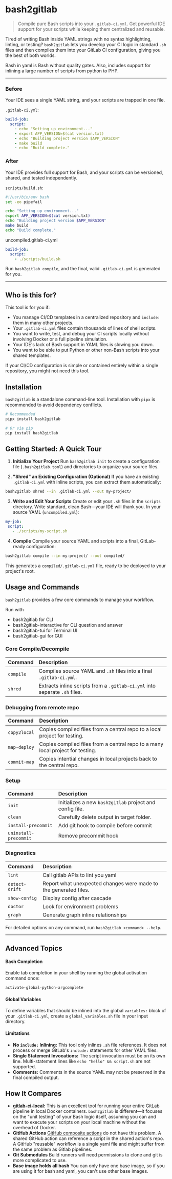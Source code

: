 # bash2gitlab

> Compile pure Bash scripts into your `.gitlab-ci.yml`. Get powerful IDE support for your scripts while keeping them
centralized and reusable.

Tired of writing Bash inside YAML strings with no syntax highlighting, linting, or testing? `bash2gitlab` lets you
develop your CI logic in standard `.sh` files and then compiles them into your GitLab CI configuration, giving you the
best of both worlds.

Bash in yaml is Bash without quality gates. Also, includes support for inlining a large number of scripts from python
to PHP.

---

### Before

Your IDE sees a single YAML string, and your scripts are trapped in one file.

`.gitlab-ci.yml`:

```yaml
build-job:
  script:
    - echo "Setting up environment..."
    - export APP_VERSION=$(cat version.txt)
    - echo "Building project version $APP_VERSION"
    - make build
    - echo "Build complete."
```

### After

Your IDE provides full support for Bash, and your scripts can be versioned, shared, and tested independently.

`scripts/build.sh`:

```bash
#!/usr/bin/env bash
set -eo pipefail

echo "Setting up environment..."
export APP_VERSION=$(cat version.txt)
echo "Building project version $APP_VERSION"
make build
echo "Build complete."
```

uncompiled.gitlab-ci.yml
```yaml
build-job:
  script:
    - ./scripts/build.sh
```

Run `bash2gitlab compile`, and the final, valid `.gitlab-ci.yml` is generated for you.

---

## Who is this for?

This tool is for you if:

* You manage CI/CD templates in a centralized repository and `include:` them in many other projects.
* Your `.gitlab-ci.yml` files contain thousands of lines of shell scripts.
* You want to write, test, and debug your CI scripts locally without involving Docker or a full pipeline simulation.
* Your IDE's lack of Bash support in YAML files is slowing you down.
* You want to be able to put Python or other non-Bash scripts into your shared templates.

If your CI/CD configuration is simple or contained entirely within a single repository, you might not need this tool.

## Installation

`bash2gitlab` is a standalone command-line tool. Installation with `pipx` is recommended to avoid dependency conflicts.

```bash
# Recommended
pipx install bash2gitlab

# Or via pip
pip install bash2gitlab
```

## Getting Started: A Quick Tour

1. **Initialize Your Project**
   Run `bash2gitlab init` to create a configuration file (`.bash2gitlab.toml`) and directories to organize your source
   files.

2. **"Shred" an Existing Configuration (Optional)**
   If you have an existing `.gitlab-ci.yml` with inline scripts, you can extract them automatically:

```bash
bash2gitlab shred --in .gitlab-ci.yml --out my-project/
```

3. **Write and Edit Your Scripts**
   Create or edit your `.sh` files in the `scripts` directory. Write standard, clean Bash—your IDE will thank you. In
   your source YAML (`uncompiled.yml`):

```yaml
my-job:
 script:
   - ./scripts/my-script.sh
```

4. **Compile**
   Compile your source YAML and scripts into a final, GitLab-ready configuration:

```bash
bash2gitlab compile --in my-project/ --out compiled/
```

   This generates a `compiled/.gitlab-ci.yml` file, ready to be deployed to your project's root.

## Usage and Commands

`bash2gitlab` provides a few core commands to manage your workflow.

Run with 
- bash2gitlab for CLI
- bash2gitlab-interactive for CLI question and answer
- bash2gitlab-tui for Terminal UI
- bash2gitlab-gui for GUI

### Core Compile/Decompile

| Command               | Description                                                                    |
|:----------------------|:-------------------------------------------------------------------------------|
| `compile`             | Compiles source YAML and `.sh` files into a final `.gitlab-ci.yml`.            |
| `shred`               | Extracts inline scripts from a `.gitlab-ci.yml` into separate `.sh` files.     |

### Debugging from remote repo

| Command               | Description                                                                    |
|:----------------------|:-------------------------------------------------------------------------------|
| `copy2local`          | Copies compiled files from a central repo to a local project for testing.      |
| `map-deploy`          | Copies compiled files from a central repo to a many local project for testing. |
| `commit-map`          | Copies intential changes in local projects back to the central repo.           |

### Setup

| Command               | Description                                                                    |
|:----------------------|:-------------------------------------------------------------------------------|
| `init`                | Initializes a new `bash2gitlab` project and config file.                       |
| `clean`               | Carefully delete output in target folder.                                      |
| `install-precommit`   | Add git hook to compile before commit                                          |
| `uninstall-precommit` | Remove precommit hook                                                          |


### Diagnostics
| Command               | Description                                                                    |
|:----------------------|:-------------------------------------------------------------------------------|
| `lint`                | Call gitlab APIs to lint you yaml                                              |
| `detect-drift`        | Report what unexpected changes were made to the generated files.               |
| `show-config`         | Display config after cascade                                                   |
| `doctor`              | Look for environment problems                                                  |
| `graph`               | Generate graph inline relationships                                            |

For detailed options on any command, run `bash2gitlab <command> --help`.

---

## Advanced Topics

#### Bash Completion

Enable tab completion in your shell by running the global activation command once:

```bash
activate-global-python-argcomplete
```

#### Global Variables

To define variables that should be inlined into the global `variables:` block of your `.gitlab-ci.yml`, create a
`global_variables.sh` file in your input directory.

#### Limitations

* **No `include:` Inlining:** This tool only inlines `.sh` file references. It does not process or merge GitLab's
  `include:` statements for other YAML files.
* **Single Statement Invocations:** The script invocation must be on its own line. Multi-statement lines like
  `echo "hello" && script.sh` are not supported.
* **Comments:** Comments in the source YAML may not be preserved in the final compiled output.

## How It Compares

* **[gitlab-ci-local](https://github.com/firecow/gitlab-ci-local):** This is an excellent tool for running your entire
  GitLab pipeline in local Docker containers. `bash2gitlab` is different—it focuses on the "unit testing" of your Bash
  logic itself, assuming you can and want to execute your scripts on your local machine without the overhead of Docker.
* **GitHub Actions** [GitHub composite actions](https://docs.github.com/en/actions/concepts/workflows-and-actions/reusable-workflows) 
  do not have this problem. A shared GitHub action can reference a script in the shared action's repo. A GitHub
  "reusable" workflow is a single yaml file and might suffer from the same problem as Gitlab pipelines.
* **Git Submodules** Build runners will need permissions to clone and git is more complicated to use.
* **Base image holds all bash** You can only have one base image, so if you are using it for bash and yaml, you can't use other base images.
